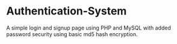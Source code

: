 # Authentication-System
A simple login and signup  page using PHP and MySQL with added password security using basic md5 hash encryption.
